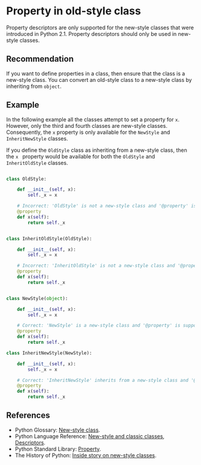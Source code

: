 # Property in old-style class
Property descriptors are only supported for the new-style classes that were introduced in Python 2.1. Property descriptors should only be used in new-style classes.


## Recommendation
If you want to define properties in a class, then ensure that the class is a new-style class. You can convert an old-style class to a new-style class by inheriting from `object`.


## Example
In the following example all the classes attempt to set a property for `x`. However, only the third and fourth classes are new-style classes. Consequently, the `x` property is only available for the `NewStyle` and `InheritNewStyle` classes.

If you define the `OldStyle` class as inheriting from a new-style class, then the `x ` property would be available for both the `OldStyle` and `InheritOldStyle` classes.


```python

class OldStyle:

    def __init__(self, x):
        self._x = x

    # Incorrect: 'OldStyle' is not a new-style class and '@property' is not supported
    @property
    def x(self):
        return self._x


class InheritOldStyle(OldStyle):

    def __init__(self, x):
        self._x = x

    # Incorrect: 'InheritOldStyle' is not a new-style class and '@property' is not supported
    @property
    def x(self):
        return self._x


class NewStyle(object):

    def __init__(self, x):
        self._x = x

    # Correct: 'NewStyle' is a new-style class and '@property' is supported
    @property
    def x(self):
        return self._x

class InheritNewStyle(NewStyle):

    def __init__(self, x):
        self._x = x

    # Correct: 'InheritNewStyle' inherits from a new-style class and '@property' is supported
    @property
    def x(self):
        return self._x

```

## References
* Python Glossary: [New-style class](http://docs.python.org/glossary.html#term-new-style-class).
* Python Language Reference: [New-style and classic classes](http://docs.python.org/2/reference/datamodel.html#newstyle), [ Descriptors](http://docs.python.org/2/reference/datamodel.html#implementing-descriptors).
* Python Standard Library: [Property](http://docs.python.org/library/functions.html#property).
* The History of Python: [ Inside story on new-style classes](http://python-history.blogspot.co.uk/2010/06/inside-story-on-new-style-classes.html).
